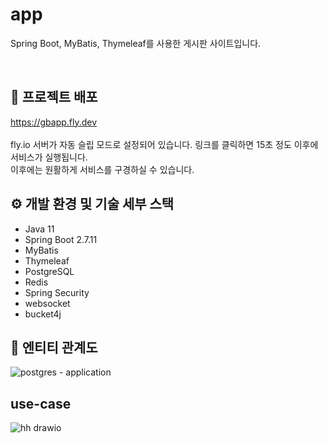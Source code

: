 # app
Spring Boot, MyBatis, Thymeleaf를 사용한 게시판 사이트입니다.

<br>

## 📒 프로젝트 배포
https://gbapp.fly.dev
<br>
<br>
fly.io 서버가 자동 슬립 모드로 설정되어 있습니다. 링크를 클릭하면 15초 정도 이후에 서비스가 실행됩니다.
<br>
이후에는 원활하게 서비스를 구경하실 수 있습니다.

## ⚙️ 개발 환경 및 기술 세부 스택
- Java 11
- Spring Boot 2.7.11
- MyBatis
- Thymeleaf
- PostgreSQL
- Redis
- Spring Security
- websocket
- bucket4j
  
  
  

## 📄 엔티티 관계도
![postgres - application](https://github.com/fxzz/application/assets/3148006/20ff60d6-25bf-4923-b2e3-eb279e318ed8)




## use-case

![hh drawio](https://github.com/fxzz/application/assets/3148006/28d6c05f-ad49-4d95-b5ca-8be35e276491)
